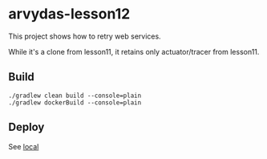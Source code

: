 # arvydas-lesson12

This project shows how to retry web services. 

While it's a clone from lesson11, it retains only actuator/tracer from lesson11.

## Build

```
./gradlew clean build --console=plain
./gradlew dockerBuild --console=plain
```

## Deploy

See [local](local/README.md)
